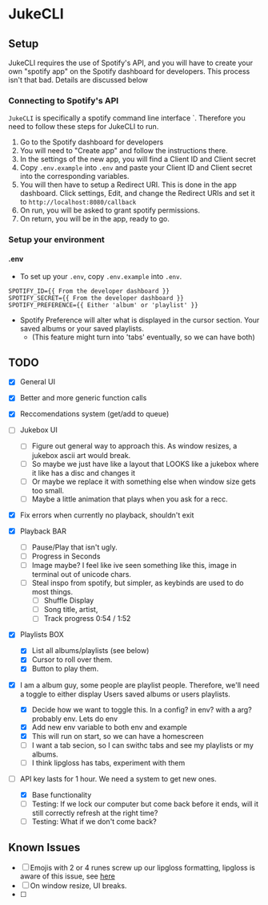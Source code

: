 # JukeCLI

## Setup

JukeCLI requires the use of Spotify's API, and you will have to create your own "spotify app" on the Spotify dashboard for developers. This process isn't that bad. Details are discussed below

### Connecting to Spotify's API

`JukeCLI` is specifically a spotify command line interface `. Therefore you need to follow these steps for JukeCLI to run.

1. Go to the Spotify dashboard for developers
2. You will need to "Create app" and follow the instructions there.
3. In the settings of the new app, you will find a Client ID and Client secret
4. Copy `.env.example` into `.env` and paste your Client ID and Client secret into the corresponding variables.
5. You will then have to setup a Redirect URI. This is done in the app dashboard. Click settings, Edit, and change the Redirect URIs and set it to `http://localhost:8080/callback`
6. On run, you will be asked to grant spotify permissions.
7. On return, you will be in the app, ready to go.

### Setup your environment

#### .env

- To set up your `.env`, copy `.env.example` into `.env`.

```
SPOTIFY_ID={{ From the developer dashboard }}
SPOTIFY_SECRET={{ From the developer dashboard }}
SPOTIFY_PREFERENCE={{ Either 'album' or 'playlist' }}
```

- Spotify Preference will alter what is displayed in the cursor section. Your saved albums or your saved playlists.
  - (This feature might turn into 'tabs' eventually, so we can have both)

## TODO

- [x] General UI
- [x] Better and more generic function calls
- [x] Reccomendations system (get/add to queue)
- [ ] Jukebox UI
  - [ ] Figure out general way to approach this. As window resizes, a jukebox ascii art would break.
  - [ ] So maybe we just have like a layout that LOOKS like a jukebox where it like has a disc and changes it
  - [ ] Or maybe we replace it with something else when window size gets too small.
  - [ ] Maybe a little animation that plays when you ask for a recc.
- [x] Fix errors when currently no playback, shouldn't exit
- [x] Playback BAR
  - [ ] Pause/Play that isn't ugly.
  - [ ] Progress in Seconds
  - [ ] Image maybe? I feel like ive seen something like this, image in terminal out of unicode chars.
  - [ ] Steal inspo from spotify, but simpler, as keybinds are used to do most things.
    - [ ] Shuffle Display
    - [ ] Song title, artist,
    - [ ] Track progress 0:54 / 1:52
- [x] Playlists BOX
  - [x] List all albums/playlists (see below)
  - [x] Cursor to roll over them.
  - [x] Button to play them.
- [x] I am a album guy, some people are playlist people. Therefore, we'll need a toggle to either display Users saved albums or users playlists.

  - [x] Decide how we want to toggle this. In a config? in env? with a arg? probably env. Lets do env
  - [x] Add new env variable to both env and example
  - [x] This will run on start, so we can have a homescreen
  - [ ] I want a tab secion, so I can swithc tabs and see my playlists or my albums.
  - [ ] I think lipgloss has tabs, experiment with them

- [ ] API key lasts for 1 hour. We need a system to get new ones.
  - [x] Base functionality
  - [ ] Testing: If we lock our computer but come back before it ends, will it still correctly refresh at the right time?
  - [ ] Testing: What if we don't come back?

## Known Issues

- [ ] Emojis with 2 or 4 runes screw up our lipgloss formatting, lipgloss is aware of this issue, see [here](https://github.com/charmbracelet/lipgloss/issues/55)
- [ ] On window resize, UI breaks.
- [ ]
